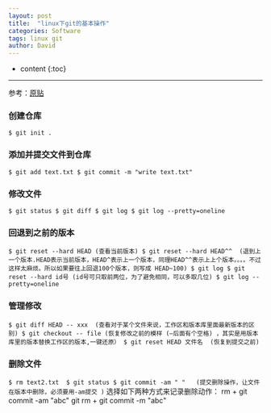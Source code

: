 ```yaml
---
layout: post
title:  "linux下git的基本操作"
categories: Software
tags: linux git
author: David
---
```


* content
{:toc}

---
参考：[原贴 ](https://blog.csdn.net/qicheng777/article/details/74724015)

### 创建仓库

`
$ git init .
`

### 添加并提交文件到仓库

`
$ git add text.txt
$ git commit -m "write text.txt"
`

### 修改文件

`
$ git status
$ git diff
$ git log
$ git log --pretty=oneline
`

### 回退到之前的版本

`
$ git reset --hard HEAD (查看当前版本)
$ git reset --hard HEAD^^  (退到上一个版本.HEAD表示当前版本，HEAD^表示上一个版本，同理HEAD^^表示上上个版本。。。。不过这样太麻烦。所以如果要往上回退100个版本，则写成 HEAD~100)
$ git log
$ git reset --hard id号 (id号可只取前两位，为了避免相同，可以多取几位)
$ git log --pretty=oneline
`


### 管理修改

`
$ git diff HEAD -- xxx  (查看对于某个文件来说，工作区和版本库里面最新版本的区别)
$ git checkout -- file (恢复修改之前的模样 (–后面有个空格) ，其实是用版本库里的版本替换工作区的版本,一键还原）
$ git reset HEAD 文件名  (恢复到提交之前)
`

### 删除文件

`
$ rm text2.txt 
$ git status
$ git commit -am " "   (提交删除操作，让文件在版本中删除，必须要用-am提交 )
`
选择如下两种方式来记录删除动作：
rm + git commit -am "abc"
git rm + git commit -m "abc"



